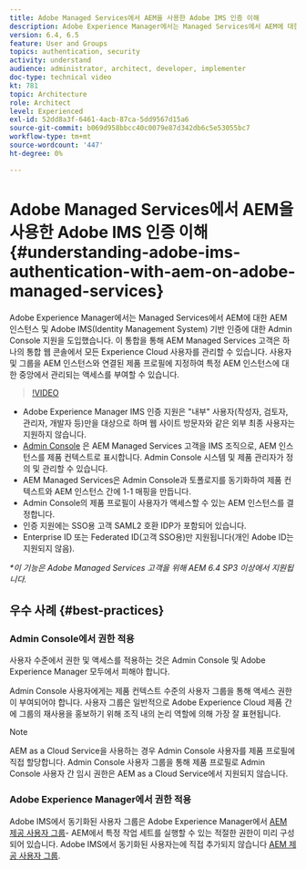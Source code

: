 ```yaml
---
title: Adobe Managed Services에서 AEM을 사용한 Adobe IMS 인증 이해
description: Adobe Experience Manager에서는 Managed Services에서 AEM에 대한 AEM 인스턴스 및 Adobe IMS(Identity Management System) 기반 인증에 대한 Admin Console 지원을 도입했습니다.   이 통합을 통해 AEM Managed Services 고객은 하나의 통합 웹 콘솔에서 모든 Experience Cloud 사용자를 관리할 수 있습니다. 사용자 및 그룹을 AEM 인스턴스와 연결된 제품 프로필에 지정하여 특정 AEM 인스턴스에 대한 중앙에서 관리되는 액세스를 부여할 수 있습니다.
version: 6.4, 6.5
feature: User and Groups
topics: authentication, security
activity: understand
audience: administrator, architect, developer, implementer
doc-type: technical video
kt: 781
topic: Architecture
role: Architect
level: Experienced
exl-id: 52dd8a3f-6461-4acb-87ca-5dd9567d15a6
source-git-commit: b069d958bbcc40c0079e87d342db6c5e53055bc7
workflow-type: tm+mt
source-wordcount: '447'
ht-degree: 0%

---
```


# Adobe Managed Services에서 AEM을 사용한 Adobe IMS 인증 이해{#understanding-adobe-ims-authentication-with-aem-on-adobe-managed-services}

Adobe Experience Manager에서는 Managed Services에서 AEM에 대한 AEM 인스턴스 및 Adobe IMS(Identity Management System) 기반 인증에 대한 Admin Console 지원을 도입했습니다.   이 통합을 통해 AEM Managed Services 고객은 하나의 통합 웹 콘솔에서 모든 Experience Cloud 사용자를 관리할 수 있습니다. 사용자 및 그룹을 AEM 인스턴스와 연결된 제품 프로필에 지정하여 특정 AEM 인스턴스에 대한 중앙에서 관리되는 액세스를 부여할 수 있습니다.

>[!VIDEO](https://video.tv.adobe.com/v/26170?quality=12&learn=on)

* Adobe Experience Manager IMS 인증 지원은 &quot;내부&quot; 사용자(작성자, 검토자, 관리자, 개발자 등)만을 대상으로 하며 웹 사이트 방문자와 같은 외부 최종 사용자는 지원하지 않습니다.
* [Admin Console](https://adminconsole.adobe.com/) 은 AEM Managed Services 고객을 IMS 조직으로, AEM 인스턴스를 제품 컨텍스트로 표시합니다. Admin Console 시스템 및 제품 관리자가 정의 및 관리할 수 있습니다.
* AEM Managed Services은 Admin Console과 토폴로지를 동기화하여 제품 컨텍스트와 AEM 인스턴스 간에 1-1 매핑을 만듭니다.
* Admin Console의 제품 프로필이 사용자가 액세스할 수 있는 AEM 인스턴스를 결정합니다.
* 인증 지원에는 SSO용 고객 SAML2 호환 IDP가 포함되어 있습니다.
* Enterprise ID 또는 Federated ID(고객 SSO용)만 지원됩니다(개인 Adobe ID는 지원되지 않음).

*&#42;이 기능은 Adobe Managed Services 고객을 위해 AEM 6.4 SP3 이상에서 지원됩니다.*

## 우수 사례 {#best-practices}

### Admin Console에서 권한 적용

사용자 수준에서 권한 및 액세스를 적용하는 것은 Admin Console 및 Adobe Experience Manager 모두에서 피해야 합니다.

Admin Console 사용자에게는 제품 컨텍스트 수준의 사용자 그룹을 통해 액세스 권한이 부여되어야 합니다. 사용자 그룹은 일반적으로 Adobe Experience Cloud 제품 간에 그룹의 재사용을 홍보하기 위해 조직 내의 논리 역할에 의해 가장 잘 표현됩니다.

>[!NOTE]
>
> AEM as a Cloud Service을 사용하는 경우 Admin Console 사용자를 제품 프로필에 직접 할당합니다. Admin Console 사용자 그룹을 통해 제품 프로필로 Admin Console 사용자 간 임시 권한은 AEM as a Cloud Service에서 지원되지 않습니다.

### Adobe Experience Manager에서 권한 적용

Adobe IMS에서 동기화된 사용자 그룹은 Adobe Experience Manager에서 [AEM 제공 사용자 그룹](https://helpx.adobe.com/experience-manager/6-4/sites/administering/using/security.html)- AEM에서 특정 작업 세트를 실행할 수 있는 적절한 권한이 미리 구성되어 있습니다. Adobe IMS에서 동기화된 사용자는에 직접 추가되지 않습니다 [AEM 제공 사용자 그룹](https://helpx.adobe.com/experience-manager/6-4/sites/administering/using/security.html).
